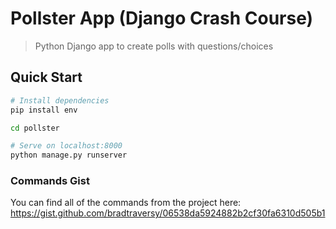 # Pollster App (Django Crash Course)

> Python Django app to create polls with questions/choices

## Quick Start

``` bash
# Install dependencies
pip install env

cd pollster

# Serve on localhost:8000
python manage.py runserver
```

### Commands Gist
You can find all of the commands from the project here:
https://gist.github.com/bradtraversy/06538da5924882b2cf30fa6310d505b1

